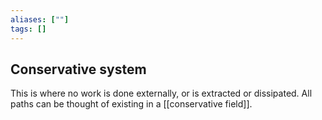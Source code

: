 ```yaml
---
aliases: [""]
tags: []
---
```


## Conservative system

This is where  no work is done externally, or is extracted or dissipated. All paths can be thought of existing in a [[conservative field]].

